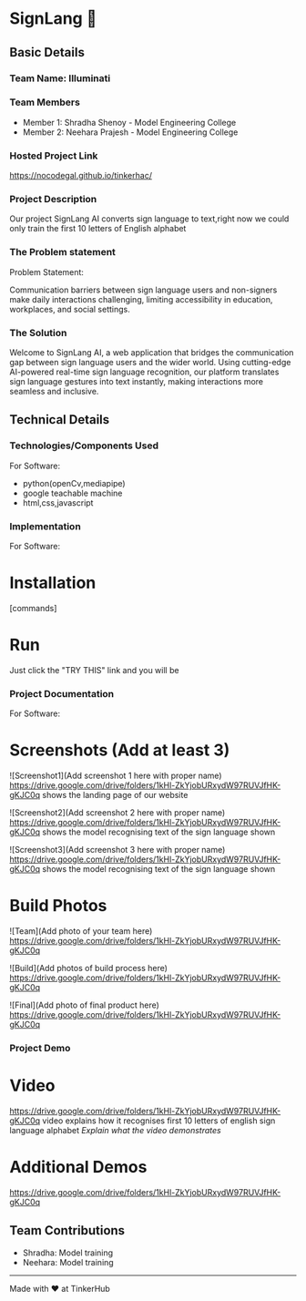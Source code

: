 # SignLang 🎯


## Basic Details
### Team Name: Illuminati


### Team Members
- Member 1: Shradha Shenoy - Model Engineering College
- Member 2: Neehara Prajesh - Model Engineering College


### Hosted Project Link
https://nocodegal.github.io/tinkerhac/

### Project Description
Our project SignLang AI converts sign language to text,right now we could only train the first 10 letters of English alphabet

### The Problem statement
Problem Statement: 

Communication barriers between sign language users and non-signers make daily interactions challenging, limiting accessibility in education, workplaces, and social settings. 

### The Solution
Welcome to SignLang AI, a web application that bridges the communication gap between sign language users and the wider world. Using cutting-edge AI-powered real-time sign language recognition, our platform translates sign language gestures into text instantly, making interactions more seamless and inclusive.

## Technical Details
### Technologies/Components Used
For Software:
- python(openCv,mediapipe)
- google teachable machine
- html,css,javascript

### Implementation
For Software:
# Installation
[commands]

# Run
Just click the "TRY THIS" link and you will be 

### Project Documentation
For Software:

# Screenshots (Add at least 3)
![Screenshot1](Add screenshot 1 here with proper name)
https://drive.google.com/drive/folders/1kHl-ZkYjobURxydW97RUVJfHK-gKJC0q
shows the landing page of our website

![Screenshot2](Add screenshot 2 here with proper name)
https://drive.google.com/drive/folders/1kHl-ZkYjobURxydW97RUVJfHK-gKJC0q
shows the model recognising text of the sign language shown

![Screenshot3](Add screenshot 3 here with proper name)
https://drive.google.com/drive/folders/1kHl-ZkYjobURxydW97RUVJfHK-gKJC0q
shows the model recognising text of the sign language shown

# Build Photos
![Team](Add photo of your team here)
https://drive.google.com/drive/folders/1kHl-ZkYjobURxydW97RUVJfHK-gKJC0q


![Build](Add photos of build process here)
https://drive.google.com/drive/folders/1kHl-ZkYjobURxydW97RUVJfHK-gKJC0q

![Final](Add photo of final product here)
https://drive.google.com/drive/folders/1kHl-ZkYjobURxydW97RUVJfHK-gKJC0q

### Project Demo
# Video
https://drive.google.com/drive/folders/1kHl-ZkYjobURxydW97RUVJfHK-gKJC0q
video explains how it recognises first 10 letters of english sign language alphabet
*Explain what the video demonstrates*

# Additional Demos
https://drive.google.com/drive/folders/1kHl-ZkYjobURxydW97RUVJfHK-gKJC0q

## Team Contributions
- Shradha: Model training
- Neehara: Model training

---
Made with ❤️ at TinkerHub
